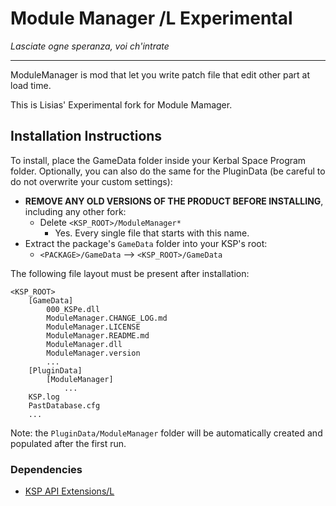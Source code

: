 # Module Manager /L Experimental
*Lasciate ogne speranza, voi ch'intrate*
- - -

ModuleManager is mod that let you write patch file that edit other part at load time.

This is Lisias' Experimental fork for Module Mamager.


## Installation Instructions

To install, place the GameData folder inside your Kerbal Space Program folder. Optionally, you can also do the same for the PluginData (be careful to do not overwrite your custom settings):

* **REMOVE ANY OLD VERSIONS OF THE PRODUCT BEFORE INSTALLING**, including any other fork:
	+ Delete `<KSP_ROOT>/ModuleManager*`
		- Yes. Every single file that starts with this name.
* Extract the package's `GameData` folder into your KSP's root:
	+ `<PACKAGE>/GameData` --> `<KSP_ROOT>/GameData`

The following file layout must be present after installation:

```
<KSP_ROOT>
	[GameData]
		000_KSPe.dll
		ModuleManager.CHANGE_LOG.md
		ModuleManager.LICENSE
		ModuleManager.README.md
		ModuleManager.dll
		ModuleManager.version
		...
	[PluginData]
		[ModuleManager]
			...
	KSP.log
	PastDatabase.cfg
	...
```

Note: the `PluginData/ModuleManager` folder will be automatically created and populated after the first run.

### Dependencies

* [KSP API Extensions/L](https://github.com/net-lisias-ksp/KSPAPIExtensions)

